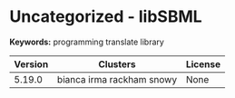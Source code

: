 # Uncategorized - libSBML



**Keywords:** programming translate library



| Version | Clusters | License |
| ------- | -------- | ------- |
| 5.19.0 | bianca irma rackham snowy | None |
